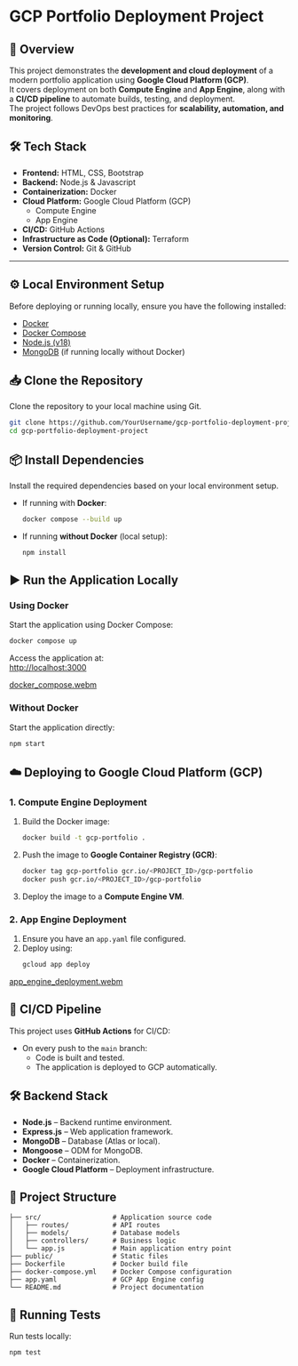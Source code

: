 # GCP Portfolio Deployment Project  

## 📌 Overview  
This project demonstrates the **development and cloud deployment** of a modern portfolio application using **Google Cloud Platform (GCP)**.  
It covers deployment on both **Compute Engine** and **App Engine**, along with a **CI/CD pipeline** to automate builds, testing, and deployment.  
The project follows DevOps best practices for **scalability, automation, and monitoring**.  

## 🛠️ Tech Stack  
- **Frontend:** HTML, CSS, Bootstrap  
- **Backend:** Node.js & Javascript  
- **Containerization:** Docker  
- **Cloud Platform:** Google Cloud Platform (GCP)  
  - Compute Engine  
  - App Engine  
- **CI/CD:** GitHub Actions  
- **Infrastructure as Code (Optional):** Terraform  
- **Version Control:** Git & GitHub  

---

## ⚙️ Local Environment Setup
Before deploying or running locally, ensure you have the following installed:

- [Docker](https://docs.docker.com/get-docker/)
- [Docker Compose](https://docs.docker.com/compose/install/)
- [Node.js (v18)](https://nodejs.org/en/download)
- [MongoDB](https://www.mongodb.com/docs/manual/installation/) (if running locally without Docker)

## 📥 Clone the Repository
Clone the repository to your local machine using Git.
```bash
git clone https://github.com/YourUsername/gcp-portfolio-deployment-project.git
cd gcp-portfolio-deployment-project
```

## 📦 Install Dependencies
Install the required dependencies based on your local environment setup.

- If running with **Docker**:
    ```bash
    docker compose --build up 
    ```

- If running **without Docker** (local setup):
    ```bash
    npm install
    ```

## ▶️ Run the Application Locally

### Using Docker
Start the application using Docker Compose:
```bash
docker compose up
```
Access the application at:  
[http://localhost:3000](http://localhost:3000)


[docker_compose.webm](https://github.com/user-attachments/assets/48a11cc7-d907-401e-b9e0-17c391157e6b)


### Without Docker
Start the application directly:
```bash
npm start
```

## ☁️ Deploying to Google Cloud Platform (GCP)

### 1. Compute Engine Deployment
1. Build the Docker image:
    ```bash
    docker build -t gcp-portfolio .
    ```
2. Push the image to **Google Container Registry (GCR)**:
    ```bash
    docker tag gcp-portfolio gcr.io/<PROJECT_ID>/gcp-portfolio
    docker push gcr.io/<PROJECT_ID>/gcp-portfolio
    ```
3. Deploy the image to a **Compute Engine VM**.

### 2. App Engine Deployment
1. Ensure you have an `app.yaml` file configured.
2. Deploy using:
    ```bash
    gcloud app deploy
    ```

[app_engine_deployment.webm](https://github.com/user-attachments/assets/5c1a7707-f494-450c-b39b-11ac1308ae0e)


## 🔄 CI/CD Pipeline
This project uses **GitHub Actions** for CI/CD:
- On every push to the `main` branch:
  - Code is built and tested.
  - The application is deployed to GCP automatically.

## 🛠️ Backend Stack
- **Node.js** – Backend runtime environment.
- **Express.js** – Web application framework.
- **MongoDB** – Database (Atlas or local).
- **Mongoose** – ODM for MongoDB.
- **Docker** – Containerization.
- **Google Cloud Platform** – Deployment infrastructure.

## 📂 Project Structure
```
├── src/                  # Application source code
│   ├── routes/           # API routes
│   ├── models/           # Database models
│   ├── controllers/      # Business logic
│   └── app.js            # Main application entry point
├── public/               # Static files
├── Dockerfile            # Docker build file
├── docker-compose.yml    # Docker Compose configuration
├── app.yaml              # GCP App Engine config
└── README.md             # Project documentation
```

## 🧪 Running Tests
Run tests locally:
```bash
npm test
```




